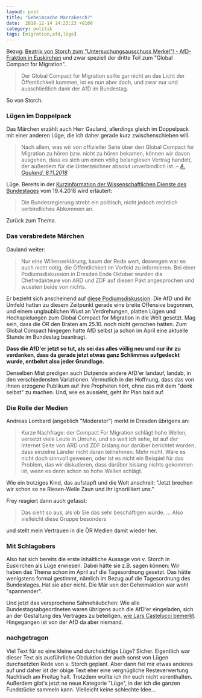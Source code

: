 ```yaml
---
layout: post
title: "Geheimsache Marrakesch?"
date:  2018-12-14 14:23:23 +0100
category: politik
tags: [migration,afd,lüge]
---
```


Bezug: [Beatrix von Storch zum "Untersuchungsausschuss Merkel"! - AfD-Fraktion in Euskirchen](https://youtu.be/xB6d5nQJ960?t=976) und zwar speziell der dritte Teil zum "Global Compact for Migration".

> Der Global Compact for Migration sollte gar nicht an das Licht der Öffentlichkeit kommen, ist es nun aber doch, und zwar nur und ausschließlich dank der AfD im Bundestag.

So von Storch.

### Lügen im Doppelpack

Das Märchen erzählt auch Herr Gauland, allerdings gleich im Doppelpack mit einer anderen Lüge, die ich daher gerade kurz zwischenschieben will.

> Nach allem, was wir von offizieller Seite über den Global Compact for Migration zu hören bzw. nicht zu hören bekamen, können wir davon ausgehen, dass es sich um einen völlig belanglosen Vertrag handelt, der außerdem für die Unterzeichner absolut unverbindlich ist. _– [A. Gauland, 8.11.2018](https://youtu.be/SF8Ep1eZDQA?t=297)_

Lüge. Bereits in der [Kurzinformation der Wissenschaftlichen Dienste des Bundestages](https://www.bundestag.de/blob/557692/8d3c42d79eba902c13660271ba0a32f4/wd-2-052-18-pdf-data.pdf) vom 19.4.2018 wird erläutert:

> Die Bundesregierung strebt ein politisch, nicht jedoch rechtlich verbindliches Abkommen an.

Zurück zum Thema.

### Das verabredete Märchen

Gauland weiter:

> Nur eine Willenserklärung, kaum der Rede wert, deswegen war es auch nicht nötig, die Öffentlichkeit im Vorfeld zu informieren. Bei einer Podiumsdiskussion in Dresden Ende Oktober wurden die Chefredakteure von ARD und ZDF auf diesen Pakt angesprochen und wussten beide von nichts.

Er bezieht sich anscheinend auf [diese Podiumsdiskussion](https://youtu.be/OtQBsvszSQQ?t=6443). Die AfD und ihr Umfeld hatten zu diesem Zeitpunkt gerade eine breite Offensive begonnen, und einem unglaublichen Wust an Verdrehungen, platten Lügen und Hochspielungen zum Global Compact for Migration in die Welt gesetzt. Mag sein, dass die ÖR den Braten am 25.10. noch nicht gerochen hatten. Zum Global Compact hingegen hatte AfD selbst ja schon im April eine aktuelle Stunde im Bundestag beantragt.

**Dass die AfD'er jetzt so tut, als sei das alles völlig neu und nur ihr zu verdanken, dass da gerade jetzt etwas ganz Schlimmes aufgedeckt wurde, entbehrt also jeder Grundlage.**

Denselben Mist predigen auch Dutzende andere AfD'er landauf, landab, in den verschiedensten Variationen. Vermutlich in der Hoffnung, dass das von ihnen erzogene Publikum auf ihre Propheten hört, ohne das mit dem "denk selbst" zu machen. Und, wie es aussieht, geht ihr Plan bald auf.

### Die Rolle der Medien

Andreas Lombard (angeblich "Moderator") merkt in Dresden übrigens an:

> Kurze Nachfrage: der Compact For Migration schlägt hohe Wellen, versetzt viele Leute in Unruhe, und so weit ich sehe, ist auf der Internet Seite von ARD und ZDF bislang nur darüber berichtet worden, dass einzelne Länder nicht daran teilnehmen. Mehr nicht. Wäre es nicht doch sinnvoll gewesen, oder ist es nicht ein Beispiel für das Problem, das wir diskutieren, dass darüber bislang nichts gekommen ist, wenn es denn schon so hohe Wellen schlägt.

Wie ein trotziges Kind, das aufstapft und die Welt anschreit: "Jetzt brechen wir schon so ne Riesen-Welle Zaun und ihr ignoriiiiiert uns."

Frey reagiert dann auch gefasst:

> Das sieht so aus, als ob Sie das sehr beschäftigen würde. ... Also vielleicht diese Gruppe besonders

und stellt mein Vertrauen in die ÖR Medien damit wieder her.

### Mit Schlagobers

Also hat sich bereits die erste inhaltliche Aussage von v. Storch in Euskirchen als Lüge erwiesen. Dabei hätte sie z.B. sagen können: Wir haben das Thema schon im April auf die Tagesordnung gesetzt. Das hätte wenigstens formal gestimmt, nämlich im Bezug auf die Tagesordnung des Bundestages. Hat sie aber nicht. Die Mär von der Geheimaktion war wohl "spannender".

Und jetzt das versprochene Sahnehäubchen: Wie alle Bundestagsabgeordneten waren übrigens auch die AfD'er eingeladen, sich an der Gestaltung des Vertrages zu beteiligen, [wie Lars Castelucci bemerkt](https://youtu.be/SF8Ep1eZDQA?t=4234). Hingegangen ist von der AfD da aber niemand.

### nachgetragen

Viel Text für so eine kleine und durchsichtige Lüge? Sicher. Eigentlich war dieser Text als ausführliche Obduktion der auch sonst von Lügen durchsetzten Rede von v. Storch geplant. Aber dann fiel mir etwas anderes auf und daher ist der obige Text eher eine vergnügliche Resteverwertung. Nachtisch am Freitag halt. Trotzdem wollte ich ihn euch nicht vorenthalten. Außerdem gibt's jetzt ne neue Kategorie "Lüge", in der ich die ganzen Fundstücke sammeln kann. Vielleicht keine schlechte Idee...
